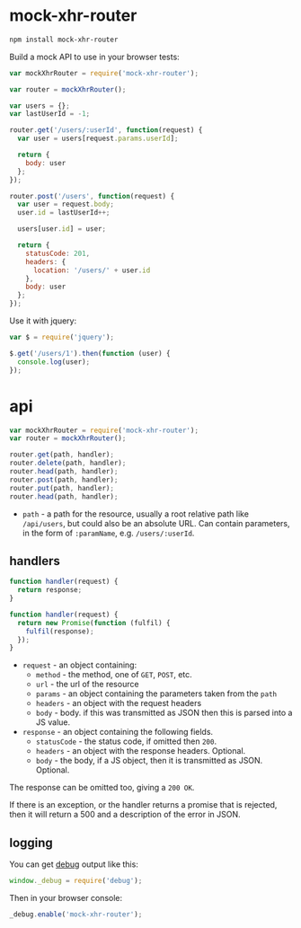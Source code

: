 # mock-xhr-router

```bash
npm install mock-xhr-router
```

Build a mock API to use in your browser tests:

```js
var mockXhrRouter = require('mock-xhr-router');

var router = mockXhrRouter();

var users = {};
var lastUserId = -1;

router.get('/users/:userId', function(request) {
  var user = users[request.params.userId];

  return {
    body: user
  };
});

router.post('/users', function(request) {
  var user = request.body;
  user.id = lastUserId++;

  users[user.id] = user;

  return {
    statusCode: 201,
    headers: {
      location: '/users/' + user.id
    },
    body: user
  };
});
```

Use it with jquery:

```js
var $ = require('jquery');

$.get('/users/1').then(function (user) {
  console.log(user);
});
```

# api

```js
var mockXhrRouter = require('mock-xhr-router');
var router = mockXhrRouter();

router.get(path, handler);
router.delete(path, handler);
router.head(path, handler);
router.post(path, handler);
router.put(path, handler);
router.head(path, handler);
```

* `path` - a path for the resource, usually a root relative path like `/api/users`, but could also be an absolute URL. Can contain parameters, in the form of `:paramName`, e.g. `/users/:userId`.

## handlers

```js
function handler(request) {
  return response;
}
```

```js
function handler(request) {
  return new Promise(function (fulfil) {
    fulfil(response);
  });
}
```

* `request` - an object containing:
  * `method` - the method, one of `GET`, `POST`, etc.
  * `url` - the url of the resource
  * `params` - an object containing the parameters taken from the `path`
  * `headers` - an object with the request headers
  * `body` - body. if this was transmitted as JSON then this is parsed into a JS value.
* `response` - an object containing the following fields.
  * `statusCode` - the status code, if omitted then `200`.
  * `headers` - an object with the response headers. Optional.
  * `body` - the body, if a JS object, then it is transmitted as JSON. Optional.

The response can be omitted too, giving a `200 OK`.

If there is an exception, or the handler returns a promise that is rejected, then it will return a 500 and a description of the error in JSON.

## logging

You can get [debug](https://github.com/visionmedia/debug) output like this:

```js
window._debug = require('debug');
```

Then in your browser console:

```js
_debug.enable('mock-xhr-router');
```
